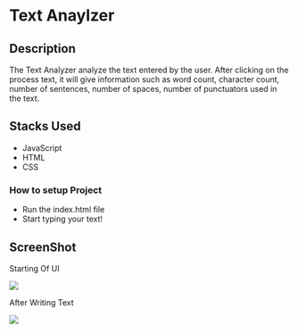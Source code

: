 # Text Anaylzer

## Description
The Text Analyzer analyze the text entered by the user. After clicking on the process text, it will give information such as word count, character count, number of sentences, number of spaces, number of punctuators used in the text.

## Stacks Used
* JavaScript
* HTML
* CSS

### How to setup Project

- Run the index.html file
- Start typing your text!

## ScreenShot

Starting Of UI

<img src="https://github.com/ayushseth07/Web-dev-mini-projects/blob/patch/Text%20Analyzer/SS1.png"/>

After Writing Text

<img src="https://github.com/ayushseth07/Web-dev-mini-projects/blob/patch/Text%20Analyzer/SS2.png" />
